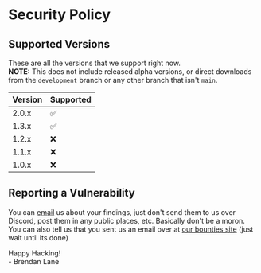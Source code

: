 # Security Policy

## Supported Versions

These are all the versions that we support right now.  
**NOTE:** This does not include released alpha versions, or direct downloads from the `development` branch or any other branch that isn't `main`.

| Version | Supported          |
| ------- | ------------------ |
| 2.0.x   | :white_check_mark: |
| 1.3.x   | :white_check_mark: |
| 1.2.x   | :x:                |
| 1.1.x   | :x:                |
| 1.0.x   | :x:                |

## Reporting a Vulnerability

You can [email](mailto:me@brndnln.dev?cc=bluebeargreen2@gmail.com&subject=%F0%9F%90%9B%20Security%20Issue%20in%20vexico%2Fspookvooper-api&body=This%20is%20a%20security%20issue%20email.%0D%0A%0D%0APlease%20describe%20the%20issue%20and%20include%3A%0D%0A-%20Screenshots%0D%0A-%20Code%20Snippets%0D%0A-%20Examples%20of%20how%20an%20enterprising%20individual%20could%20use%20this%20to%20their%20advantage%0D%0A-%20Pictures%20of%20cats%20(they%20are%20always%20fun)%0D%0A%0D%0AThank%20you%20for%20showing%20enough%20interest%20in%20our%20software%2C%20and%20more%20importantly%2C%20thank%20you%20for%20breaking%20it.%0D%0AHappy%20Hacking!%0D%0A-%20Brendan)
us about your findings, just don't send them to us over Discord, post them in any public places, etc.
Basically don't be a moron. You can also tell us that you sent us an email over at [our bounties site](https://bounties.vexi.cc) (just wait until its done)

Happy Hacking!  
 \- Brendan Lane
